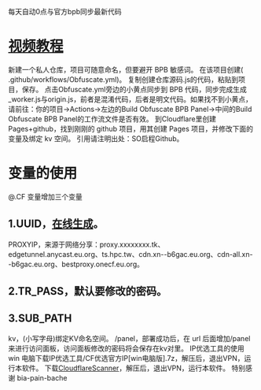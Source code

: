 每天自动0点与官方bpb同步最新代码
# <a href="https://youtu.be/sWy9gCBA5Lo" rel="nofollow">视频教程</a>

新建一个私人仓库，项目可随意命名，但要避开 BPB 敏感词。
在该项目创建(  .github/workflows/Obfuscate.yml)。
复制创建仓库源码.js的代码，粘贴到项目，保存。
点击Obfuscate.yml旁边的小黄点同步到 BPB 代码，同步完成生成_worker.js与origin.js，前者是混淆代码，后者是明文代码。如果找不到小黄点，请前往：你的项目→Actions→左边的Build Obfuscate BPB Panel→中间的Build Obfuscate BPB Panel的工作流文件是否有效。
到Cloudflare里创建Pages+github，找到刚刚的 github 项目，用其创建 Pages 项目，并修改下面的变量及绑定 kv 空间。
引用请注明出处：SO启程Github。


# 变量的使用
@.CF 变量增加三个变量
## 1.UUID，<a href="https://1024tools.com/uuid" rel="nofollow">在线生成</a>。
PROXYIP，来源于网络分享：proxy.xxxxxxxx.tk、edgetunnel.anycast.eu.org、ts.hpc.tw、cdn.xn--b6gac.eu.org、cdn-all.xn--b6gac.eu.org、bestproxy.onecf.eu.org。
## 2.TR_PASS，默认要修改的密码。
## 3.SUB_PATH
kv，(小写字母)绑定KV命名空间。
/panel，部署成功后，在 url 后面增加/panel来进行访问面板，访问面板修改的密码将会保存在kv对里。
IP优选工具的使用
win 电脑下载IP优选工具/CF优选官方IP[win电脑版].7z，解压后，退出VPN，运行本软件。
下载<a href="https://github.com/bia-pain-bache/Cloudflare-Clean-IP-Scanner/releases/tag/v2.2.5">CloudflareScanner</a>，解压后，退出VPN，运行本软件。
特别感谢
bia-pain-bache
